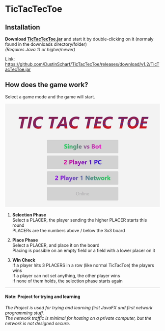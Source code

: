 # TicTacTecToe
## Installation
**Download [**TicTacTecToe**.jar](https://github.com/DustinScharf/TicTacTecToe/releases/download/v1.2/TicTacTecToe.jar "Click here to download TicTacTecToe")** and start it by double-clicking on it (normaly found in the downloads directory/folder) <br>
_(Requires Java 11 or higher/newer)_  

Link: https://github.com/DustinScharf/TicTacTecToe/releases/download/v1.2/TicTacTecToe.jar <br>

## How does the game work?
Select a game mode and the game will start.

![Demo GIF could not load, alternatively read the tutorial below](gameDemo.gif "An example game versus a bot")

1. **Selection Phase** <br>
Select a PLACER, the player sending the higher PLACER starts this round<br>
PLACERs are the numbers above / below the 3x3 board

2. **Place Phase** <br>
Select a PLACER, and place it on the board<br>
Placing is possible on an empty field or a field with a lower placer on it

3. **Win Check** <br>
If a player hits 3 PLACERS in a row (like normal TicTacToe) the players wins <br>
If a player can not set anything, the other player wins <br>
If none of them holds, the selection phase starts again

<hr>

#### Note: Project for trying and learning
_The Project is used for trying and learning first JavaFX and first network programming stuff.  
The network traffic is minimal for hosting on a private computer,
but the network is not designed secure._
